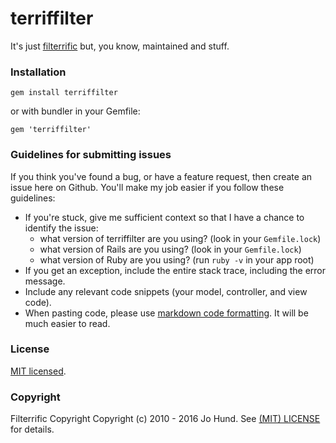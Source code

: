 terriffilter
===========

It's just [filterrific](github.com/jhund/filterrific) but, you know, maintained and stuff.

### Installation

`gem install terriffilter`

or with bundler in your Gemfile:

`gem 'terriffilter'`

### Guidelines for submitting issues

If you think you've found a bug, or have a feature request, then create an issue here on Github. You'll make my job easier if you follow these guidelines:

* If you're stuck, give me sufficient context so that I have a chance to identify the issue:
    * what version of terriffilter are you using? (look in your `Gemfile.lock`)
    * what version of Rails are you using? (look in your `Gemfile.lock`)
    * what version of Ruby are you using? (run `ruby -v` in your app root)
* If you get an exception, include the entire stack trace, including the error message.
* Include any relevant code snippets (your model, controller, and view code).
* When pasting code, please use [markdown code formatting](https://help.github.com/articles/github-flavored-markdown/#fenced-code-blocks). It will be much easier to read.

### License

[MIT licensed](https://github.com/jhund/terriffilter/blob/master/MIT-LICENSE).

### Copyright

Filterrific Copyright
Copyright (c) 2010 - 2016 Jo Hund. See [(MIT) LICENSE](https://github.com/jhund/filterrific/blob/master/MIT-LICENSE) for details.
